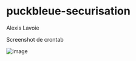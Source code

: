 # puckbleue-securisation

Alexis Lavoie

Screenshot de crontab

![image](https://github.com/user-attachments/assets/0e01e27a-0567-4b18-88af-4123df2b3a3e)
